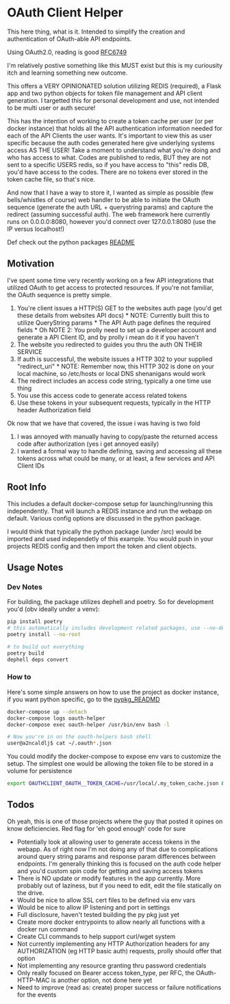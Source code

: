 # OAuth Client Helper

This here thing, what is it.  Intended to simplify the creation and authentication of OAuth-able API endpoints.

Using OAuth2.0, reading is good [RFC6749](https://tools.ietf.org/html/rfc6749)

I'm relatively postive something like this MUST exist but this is my curiousity itch and learning something new outcome.

This offers a VERY OPINIONATED solution utilizing REDIS (required), a Flask app and two python objects for token file management and API client generation.  I targetted this for personal development and use, not intended to be multi user or auth secure!

This has the intention of working to create a token cache per user (or per docker instance) that holds all the API authentication information needed for each of the API Clients the user wants.  It's important to view this as user specific because the auth codes generated here give underlying systems access AS THE USER!  Take a moment to understand what you're doing and who has access to what.  Codes are published to redis, BUT they are not sent to a specific USERS redis, so if you have access to "this" redis DB, you'd have access to the codes.  There are no tokens ever stored in the token cache file, so that's nice.

And now that I have a way to store it, I wanted as simple as possible (few bells/whistles of course) web handler to be able to initiate the OAuth sequence (generate the auth URL + querystring params) and capture the redirect (assuming successful auth).  The web framework here currently runs on 0.0.0.0:8080, however you'd connect over 127.0.0.1:8080 (use the IP versus localhost!)

Def check out the python packages [README](pypkg_README.rst)

## Motivation

I've spent some time very recently working on a few API integrations that utilized OAuth to get access to protected resources.  If you're not familiar, the OAuth sequence is pretty simple.

 1) You're client issues a HTTP(S) GET to the websites auth page (you'd get these details from websites API docs)
        * NOTE:  Currently built this to utilize QueryString params
        * The API Auth page defines the required fields
        * Oh NOTE 2:  You prolly need to set up a developer account and generate a API Client ID, and by prolly i mean do it if you haven't
 2) The website you redirected to guides you thru the auth ON THEIR SERVICE
 3) If auth is successful, the website issues a HTTP 302 to your supplied "redirect_uri"
        * NOTE:  Remember now, this HTTP 302 is done on your local machine, so /etc/hosts or local DNS shenanigans would work
 4) The redirect includes an access code string, typically a one time use thing
 5) You use this access code to generate access related tokens
 6) Use these tokens in your subsequent requests, typically in the HTTP header Authorization field

Ok now that we have that covered, the issue i was having is two fold

 1) I was annoyed with manually having to copy/paste the returned access code after authorization (yes i get annoyed easily)
 2) I wanted a formal way to handle defining, saving and accessing all these tokens across what could be many, or at least, a few services and API Client IDs

## Root Info

This includes a default docker-compose setup for launching/running this independently.  That will launch a REDIS instance and run the webapp on default.  Various config options are discussed in the python package.

I would think that typically the python package (under /src) would be imported and used independetly of this example.  You would push in your projects REDIS config and then import the token and client objects.

## Usage Notes

### Dev Notes

For building, the package utilizes dephell and poetry.  So for development you'd (obv ideally under a venv):

```bash
pip install poetry
# this automatically includes development related packages, use --no-dev
poetry install --no-root

# to build out everything
poetry build
dephell deps convert
```

### How to

Here's some simple answers on how to use the project as docker instance, if you want python specific, go to the [pypkg_READMD](pypkg_README.rst)

```bash
docker-compose up --detach
docker-compose logs oauth-helper
docker-compose exec oauth-helper /usr/bin/env bash -l

# Now you're in on the oauth-helpers bash shell
user@a2ncaldlj$ cat ~/.oauth*.json
```

You could modify the docker-compose to expose env vars to customize the setup.  The simplest one would be allowing the token file to be stored in a volume for persistence

```bash
export OAUTHCLIENT_OAUTH__TOKEN_CACHE=/usr/local/.my_token_cache.json && docker-compose run -v "local_file_cache.token:/usr/local/.my_token_cache.json" oauth-helper
```

## Todos

Oh yeah, this is one of those projects where the guy that posted it opines on know deficiencies.  Red flag for 'eh good enough' code for sure

 * Potentially look at allowing user to generate access tokens in the webapp.  As of right now I'm not doing any of that due to complications around query string params and response param differences between endpoints.  I'm generally thinking this is focused on the auth code helper and you'd custom spin code for getting and saving access tokens
 * There is NO update or modify features in the app currently.  More probably out of laziness, but if you need to edit, edit the file statically on the drive.
 * Would be nice to allow SSL cert files to be defined via env vars
 * Would be nice to allow IP listening and port in settings
 * Full disclosure, haven't tested building the py pkg just yet
 * Create more docker entrypoints to allow nearly all functions with a docker run command
 * Create CLI commands to help support curl/wget system
 * Not currently implementing any HTTP Authorization headers for any AUTHORIZATION  (eg HTTP basic auth) requests, prolly should offer that option
 * Not implementing any resource granting thru password credentials
 * Only really focused on Bearer access token_type, per RFC, the OAuth-HTTP-MAC is another option, not done here yet
 * Need to improve (read as: create) proper success or failure notifications for the events